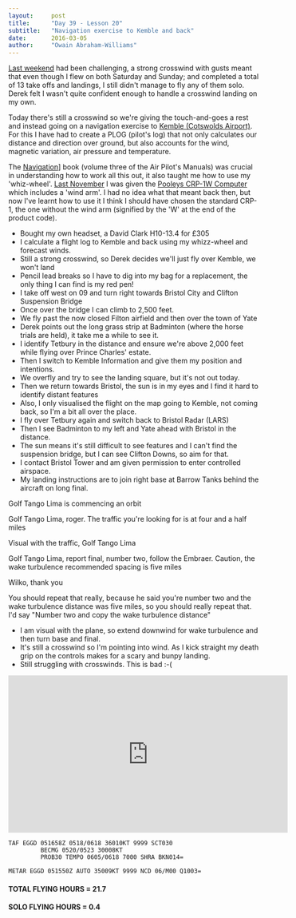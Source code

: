 ```yaml
---
layout:     post
title:      "Day 39 - Lesson 20"
subtitle:   "Navigation exercise to Kemble and back"
date:       2016-03-05
author:     "Owain Abraham-Williams"
---
```


[Last weekend](/2016/02/27/day-37-lesson18-circuits-in-crosswind/) had been challenging, a
strong crosswind with gusts meant that even though I flew on both Saturday and Sunday; and
completed a total of 13 take offs and landings, I still didn't manage to fly any of them
solo. Derek felt I wasn't quite confident enough to handle a crosswind landing on my own.

Today there's still a crosswind so we're giving the touch-and-goes a rest and instead
going on a navigation exercise to [Kemble (Cotswolds Airport)](http://www.cotswoldairport.com/).
For this I have had to create a PLOG (pilot's log) that not only calculates our distance
and direction over ground, but also accounts for the wind, magnetic variation, air
pressure and temperature.

The [Navigation](http://www.pooleys.com/prod_detail.cfm?product_id=9)] book (volume three
of the Air Pilot's Manuals) was crucial in understanding how to work all this out, it also
taught me how to use my 'whiz-wheel'. [Last November](/2015/11/08/day-23-cancelled-flight-equipment/)
I was given the [Pooleys CRP-1W Computer](http://www.pooleys.com/prod_detail.cfm?product_id=2504)
which includes a 'wind arm'. I had no idea what that meant back then, but now I've learnt
how to use it I think I should have chosen the standard CRP-1, the one without the wind
arm (signified by the 'W' at the end of the product code).

 * Bought my own headset, a David Clark H10-13.4 for &pound;305
 * I calculate a flight log to Kemble and back using my whizz-wheel and forecast winds.
 * Still a strong crosswind, so Derek decides we'll just fly over Kemble, we won't land
 * Pencil lead breaks so I have to dig into my bag for a replacement, the only thing I can find is my red pen!
 * I take off west on 09 and turn right towards Bristol City and Clifton Suspension Bridge
 * Once over the bridge I can climb to 2,500 feet.
 * We fly past the now closed Filton airfield and then over the town of Yate
 * Derek points out the long grass strip at Badminton (where the horse trials are held), it take me a while to see it.
 * I identify Tetbury in the distance and ensure we're above 2,000 feet while flying over Prince Charles' estate.
 * Then I switch to Kemble Information and give them my position and intentions.
 * We overfly and try to see the landing square, but it's not out today.
 * Then we return towards Bristol, the sun is in my eyes and I find it hard to identify distant features
 * Also, I only visualised the flight on the map going to Kemble, not coming back, so I'm a bit all over the place.
 * I fly over Tetbury again and switch back to Bristol Radar (LARS)
 * Then I see Badminton to my left and Yate ahead with Bristol in the distance.
 * The sun means it's still difficult to see features and I can't find the suspension bridge, but I can see Clifton Downs, so aim for that.
 * I contact Bristol Tower and am given permission to enter controlled airspace.
 * My landing instructions are to join right base at Barrow Tanks behind the aircraft on long final.

Golf Tango Lima is commencing an orbit

Golf Tango Lima, roger. The traffic you're looking for is at four and a half miles

Visual with the traffic, Golf Tango Lima

Golf Tango Lima, report final, number two, follow the Embraer. Caution, the wake turbulence recommended spacing is five miles

Wilko, thank you

You should repeat that really, because he said you're number two and the wake turbulence distance was five miles, so you should really repeat that. I'd say "Number two and copy the wake turbulence distance"

 * I am visual with the plane, so extend downwind for wake turbulence and then turn base and final.
 * It's still a crosswind so I'm pointing into wind. As I kick straight my death grip on the controls makes for a scary and bunpy landing.
 * Still struggling with crosswinds. This is bad :-(

<iframe width="560" height="315" src="https://www.youtube.com/embed/8Ks-fywpX7k" frameborder="0" allowfullscreen></iframe>

    TAF EGGD 051658Z 0518/0618 36010KT 9999 SCT030
             BECMG 0520/0523 30008KT
             PROB30 TEMPO 0605/0618 7000 SHRA BKN014=

    METAR EGGD 051550Z AUTO 35009KT 9999 NCD 06/M00 Q1003=

#### TOTAL FLYING HOURS = 21.7

#### SOLO FLYING HOURS = 0.4